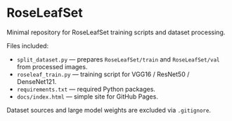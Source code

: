 # RoseLeafSet

Minimal repository for RoseLeafSet training scripts and dataset processing.

Files included:
- `split_dataset.py` — prepares `RoseLeafSet/train` and `RoseLeafSet/val` from processed images.
- `roseleaf_train.py` — training script for VGG16 / ResNet50 / DenseNet121.
- `requirements.txt` — required Python packages.
- `docs/index.html` — simple site for GitHub Pages.

Dataset sources and large model weights are excluded via `.gitignore`.
